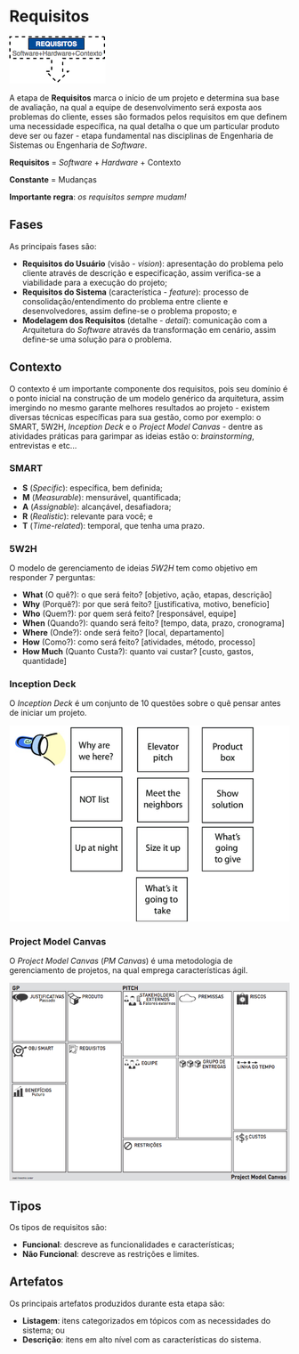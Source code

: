 # Requisitos

![](/images/requisitos.png)

A etapa de **Requisitos** marca o início de um projeto e determina sua base de avaliação, na qual a equipe de desenvolvimento será exposta aos problemas do cliente, esses são formados pelos requisitos em que definem uma necessidade específica, na qual detalha o que um particular produto deve ser ou fazer - etapa fundamental nas disciplinas de Engenharia de Sistemas ou Engenharia de _Software_.

**Requisitos** = _Software_ + _Hardware_ + Contexto

**Constante** = Mudanças

**Importante regra**: _os requisitos sempre mudam!_

## Fases

As principais fases são:

* **Requisitos do Usuário** (visão - _vision_): apresentação do problema pelo cliente através de descrição e especificação, assim verifica-se a viabilidade para a execução do projeto;
* **Requisitos do Sistema** (característica - _feature_): processo de consolidação/entendimento do problema entre cliente e desenvolvedores, assim define-se o problema proposto; e
* **Modelagem dos Requisitos** (detalhe - _detail_): comunicação com a Arquitetura do _Software_ através da transformação em cenário, assim define-se uma solução para o problema.

## Contexto

O contexto é um importante componente dos requisitos, pois seu domínio é o ponto inicial na construção de um modelo genérico da arquitetura, assim imergindo no mesmo garante melhores resultados ao projeto - existem diversas técnicas específicas para sua gestão, como por exemplo: o SMART, 5W2H, _Inception Deck_ e o _Project Model Canvas_ - dentre as atividades práticas para garimpar as ideias estão o: _brainstorming_, entrevistas e etc...

### SMART

* **S** (_Specific_): específica, bem definida;
* **M** (_Measurable_): mensurável, quantificada;
* **A** (_Assignable_): alcançável, desafiadora;
* **R** (_Realistic_): relevante para você; e
* **T** (_Time-related_): temporal, que tenha uma prazo.

### 5W2H

O modelo de gerenciamento de ideias _5W2H_ tem como objetivo em responder 7 perguntas:

* **What** (O quê?): o que será feito? [objetivo, ação, etapas, descrição]
* **Why** (Porquê?): por que será feito? [justificativa, motivo, benefício]
* **Who** (Quem?): por quem será feito? [responsável, equipe]
* **When** (Quando?): quando será feito? [tempo, data, prazo, cronograma]
* **Where** (Onde?): onde será feito? [local, departamento]
* **How** (Como?): como será feito? [atividades, método, processo]
* **How Much** (Quanto Custa?): quanto vai custar? [custo, gastos, quantidade]

### Inception Deck

O _Inception Deck_ é um conjunto de 10 questões sobre o quê pensar antes de iniciar um projeto.

![](/images/the-inception-deck.jpg)

### Project Model Canvas

O _Project Model Canvas_ (_PM Canvas_) é uma metodologia de gerenciamento de projetos, na qual emprega características ágil.

![](/images/canvas.png)

## Tipos

Os tipos de requisitos são:

* **Funcional**: descreve as funcionalidades e características;
* **Não Funcional**: descreve as restrições e limites.

## Artefatos

Os principais artefatos produzidos durante esta etapa são:

* **Listagem**: itens categorizados em tópicos com as necessidades do sistema; ou
* **Descrição**: itens em alto nível com as características do sistema.
